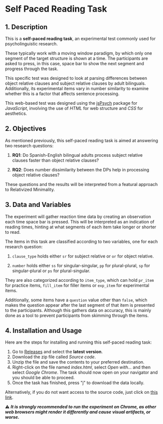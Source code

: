 # Self Paced Reading Task

## 1. Description

This is a **self-paced reading task**, an experimental test commonly used for psycholinguistic research.

These typically work with a moving window paradigm, by which only one segment of the target structure is shown at a time. The participants are asked to press, in this case, space bar to show the next segment and progress through the task.

This specific test was designed to look at parsing differences between object relative clauses and subject relative clauses by adult bilinguals. Additionally, its experimental items vary in number similarity to examine whether this is a factor that affects sentence processing.

This web-based test was designed using the [jsPsych](https://www.jspsych.org/latest/) package for _JavaScript_, involving the use of _HTML_ for web structure and _CSS_ for aesthetics.

## 2. Objectives

As mentioned previously, this self-paced reading task is aimed at answering two research questions:

1. **RQ1**: Do Spanish-English bilingual adults process subject relative clauses faster than object relative clauses?

2. **RQ2**: Does number dissimilarity between the DPs help in processing object relative clauses?

These questions and the results will be interpreted from a featural approach to Relativized Minimality.

## 3. Data and Variables

The experiment will gather reaction time data by creating an observation each time space bar is pressed. This will be interpreted as an indication of reading times, hinting at what segments of each item take longer or shorter to read.

The items in this task are classified according to two variables, one for each research question:

1. `clause_type` holds either `sr` for subject relative or `or` for object relative.

2. `number` holds either `ss` for singular-singular, `pp` for plural-plural, `sp` for singular-plural or `ps` for plural-singular.

They are also categorized according to `item_type`, which can hold `pr_item` for practice items, `fill_item` for filler items or `exp_item` for experimental items.

Additionally, some items have a `question` value other than `false`, which makes the question appear after the last segment of that item is presented to the participants. Although this gathers data on accuracy, this is mainly done as a tool to prevent participants from skimming through the items.

## 4. Installation and Usage

Here are the steps for installing and running this self-paced reading task:

1. Go to [Releases](https://github.com/Vieju17/SelfPaced_Reading_Task/releases) and select the **latest version**.
2. Download the zip file called _Source code_.
3. Unzip the file and save the contents to your preferred destination.
4. Right-click on the file named _index.html_, select _Open with..._ and then select _Google Chrome_. The task should now open on your navigator and you should be able to proceed.
5. Once the task has finished, press "j" to download the data locally.

Alternatively, if you do not want access to the source code, just click on [this link](https://vieju17.github.io/SelfPaced_Reading_Task/).

⚠️ **_It is strongly recommended to run the experiment on Chrome, as other web browsers might render it differently and cause visual artifacts, or worse._**
